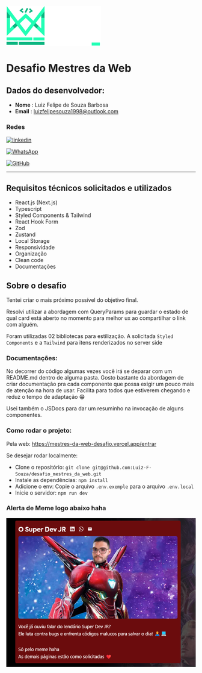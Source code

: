 ![Logo da empresa Mestres da Web](/src/assets/logo_mestres_da_web.svg)

# Desafio Mestres da Web

## Dados do desenvolvedor:

- **Nome** : Luiz Felipe de Souza Barbosa
- **Email** : luizfelipesouza1998@outlook.com

### Redes

[![linkedin](https://img.shields.io/badge/LinkedIn-0077B5?style=for-the-badge&logo=linkedin&logoColor=white)](https://www.linkedin.com/in/lf-souza98/)

[![WhatsApp](https://img.shields.io/badge/WhatsApp-25D366?style=for-the-badge&logo=whatsapp&logoColor=white)](https://wa.me/5522998906871)

[![GitHub](https://img.shields.io/badge/GitHub-100000?style=for-the-badge&logo=github&logoColor=white)](https://github.com/Luiz-F-Souza)

---

## Requisitos técnicos solicitados e utilizados
- React.js (Next.js)
- Typescript
- Styled Components & Tailwind
- React Hook Form
- Zod
- Zustand
- Local Storage
- Responsividade
- Organização
- Clean code
- Documentações

## Sobre o desafio

Tentei criar o mais próximo possível do objetivo final.

Resolvi utilizar a abordagem com QueryParams para guardar o estado de qual card está aberto no momento para melhor ux ao compartilhar o link com alguém. 

Foram utilizadas 02 bibliotecas para estilização.
A solicitada `Styled Components` e a `Tailwind` para itens renderizados no server side

### Documentações:

No decorrer do código algumas vezes você irá se deparar com um README.md dentro de alguma pasta.
Gosto bastante da abordagem de criar documentação pra cada componente que possa exigir um pouco mais de atenção na hora de usar. Facilita para todos que estiverem chegando e reduz o tempo de adaptação 😁

Usei também o JSDocs para dar um resuminho na invocação de alguns componentes.

### Como rodar o projeto:

Pela web: https://mestres-da-web-desafio.vercel.app/entrar

Se desejar rodar localmente:

- Clone o repositório: `git clone git@github.com:Luiz-F-Souza/desafio_mestres_da_web.git`
- Instale as dependências: `npm install`
- Adicione o env: Copie o arquivo `.env.exemple` para o arquivo `.env.local`
- Inicie o servidor: `npm run dev`

### Alerta de Meme logo abaixo haha

![O super dev JR](./src/assets/meme.png)
